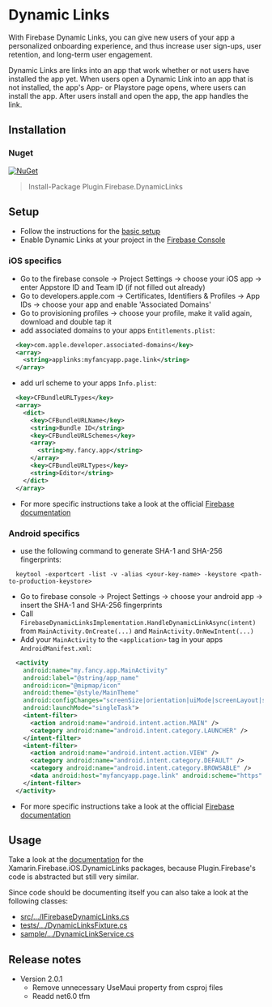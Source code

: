 # Dynamic Links

With Firebase Dynamic Links, you can give new users of your app a personalized onboarding experience, and thus increase user sign-ups, user retention, and long-term user engagement.

Dynamic Links are links into an app that work whether or not users have installed the app yet. When users open a Dynamic Link into an app that is not installed, the app's App- or Playstore page opens, where users can install the app. After users install and open the app, the app handles the link.

## Installation
### Nuget
[![NuGet](https://img.shields.io/nuget/v/plugin.firebase.dynamic_links.svg?maxAge=86400&style=flat)](https://www.nuget.org/packages/Plugin.Firebase.DynamicLinks/)

> Install-Package Plugin.Firebase.DynamicLinks

## Setup

- Follow the instructions for the [basic setup](https://github.com/TobiasBuchholz/Plugin.Firebase/blob/master/README.md#basic-setup)
- Enable Dynamic Links at your project in the [Firebase Console](https://console.firebase.google.com/)

### iOS specifics
- Go to the firebase console -> Project Settings -> choose your iOS app -> enter Appstore ID and Team ID (if not filled out already)
- Go to developers.apple.com -> Certificates, Identifiers & Profiles -> App IDs -> choose your app and enable 'Associated Domains'
- Go to provisioning profiles -> choose your profile, make it valid again, download and double tap it
- add associated domains to your apps `Entitlements.plist`:
```xml
  <key>com.apple.developer.associated-domains</key>
  <array>
    <string>applinks:myfancyapp.page.link</string>
  </array>
```
- add url scheme to your apps ```Info.plist```:
```xml
  <key>CFBundleURLTypes</key>
  <array>
    <dict>
      <key>CFBundleURLName</key>
      <string>Bundle ID</string>
      <key>CFBundleURLSchemes</key>
      <array>
        <string>my.fancy.app</string>
      </array>
      <key>CFBundleURLTypes</key>
      <string>Editor</string>
    </dict>
  </array>
```
- For more specific instructions take a look at the official [Firebase documentation](https://firebase.google.com/docs/dynamic-links?hl=en)

### Android specifics
- use the following command to generate SHA-1 and SHA-256 fingerprints:
```
  keytool -exportcert -list -v -alias <your-key-name> -keystore <path-to-production-keystore>
```
- Go to firebase console -> Project Settings -> choose your android app -> insert the SHA-1 and SHA-256 fingerprints
- Call `FirebaseDynamicLinksImplementation.HandleDynamicLinkAsync(intent)` from `MainActivity.OnCreate(...)` and `MainActivity.OnNewIntent(...)`
- Add your `MainActivity` to the `<application>` tag in your apps `AndroidManifest.xml`:
```xml
  <activity
    android:name="my.fancy.app.MainActivity"
    android:label="@string/app_name"
    android:icon="@mipmap/icon"
    android:theme="@style/MainTheme"
    android:configChanges="screenSize|orientation|uiMode|screenLayout|smallestScreenSize"
    android:launchMode="singleTask">
    <intent-filter>
      <action android:name="android.intent.action.MAIN" />
      <category android:name="android.intent.category.LAUNCHER" />
    </intent-filter>
    <intent-filter>
      <action android:name="android.intent.action.VIEW" />
      <category android:name="android.intent.category.DEFAULT" />
      <category android:name="android.intent.category.BROWSABLE" />
      <data android:host="myfancyapp.page.link" android:scheme="https" />
    </intent-filter>
  </activity>
```
- For more specific instructions take a look at the official [Firebase documentation](https://firebase.google.com/docs/dynamic-links?hl=en)

## Usage

Take a look at the [documentation](https://github.com/xamarin/GoogleApisForiOSComponents/blob/master/docs/Firebase/DynamicLinks/GettingStarted.md) for the Xamarin.Firebase.iOS.DynamicLinks packages, because Plugin.Firebase's code is abstracted but still very similar.

Since code should be documenting itself you can also take a look at the following classes:
- [src/.../IFirebaseDynamicLinks.cs](https://github.com/TobiasBuchholz/Plugin.Firebase/blob/master/src/Shared/DynamicLinks/IFirebaseDynamicLinks.cs)
- [tests/.../DynamicLinksFixture.cs](https://github.com/TobiasBuchholz/Plugin.Firebase/blob/master/tests/Plugin.Firebase.IntegrationTests/DynamicLinks/DynamicLinksFixture.cs)
- [sample/.../DynamicLinkService.cs](https://github.com/TobiasBuchholz/Plugin.Firebase/blob/master/sample/Playground/Common/Services/DynamicLink/DynamicLinkService.cs)

## Release notes
- Version 2.0.1
  - Remove unnecessary UseMaui property from csproj files
  - Readd net6.0 tfm
